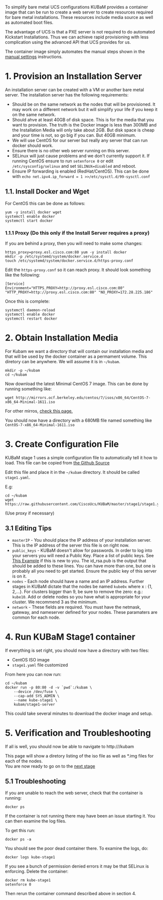 To simplify bare metal UCS configurations KUBaM provides a container image that can be run to create a web server to create resources required for bare metal installations. These resources include media source as well as automated boot files. 

The advantage of UCS is that a PXE server is not required to do automated Kickstart Installations.  Thus we can achieve rapid provisioning with less complication using the advanced API that UCS provides for us.  

The container image simply automates the manual steps shown in the [manual settings](https://ciscoucs.github.io/kubam/stage1/manual) instructions.  

 
# 1. Provision an Installation Server

An installation server can be created with a VM or another bare metal server.  The installation server has the following requirements:

* Should be on the same network as the nodes that will be provisioned.  It may work on a different network but it will simplify your life if you keep it on the same network. 
* Should ahve at least 40GB of disk space.  This is for the media that you want to provision.  The truth is the Docker image is less than 300MB and the Installation Media will only take about 2GB.  But disk space is cheap and your time is not, so go big if you can.  But 40GB minimum.  
* We will use CentOS for our server but really any server that can run docker should work.  
* Ensure there is no other web server running on this server. 
* SELinux will just cause problems and we don't currently support it.  If running CentOS ensure to run ```setenforce 0``` or edit ```/etc/sysconfig/selinux``` and set ```SELINUX=disabled``` and reboot. 
* Ensure IP forwarding is enabled (RedHat/CentOS).  This can be done with ```echo net.ipv4.ip_forward = 1 >>/etc/sysctl.d/99-sysctl.conf```

## 1.1. Install Docker and Wget 

For CentOS this can be done as follows: 

```
yum -y install docker wget
systemctl enable docker
systemctl start docker
```

### 1.1.1 Proxy (Do this only if the Install Server requires a proxy)
If you are behind a proxy, then you will need to make some changes:

```
https_proxy=proxy.esl.cisco.com:80 yum -y install docker
mkdir -p /etc/systemd/system/docker.service.d
touch /etc/systemd/system/docker.service.d/https-proxy.conf
```
Edit the ```https-proxy.conf``` so it can reach proxy.  It should look something like the following: 
```
[Service]
Environment="HTTPS_PROXY=http://proxy.esl.cisco.com:80" "HTTP_PROXY=http://proxy.esl.cisco.com:80" "NO_PROXY=172.28.225.186"
```

Once this is complete: 

```
systemctl daemon-reload
systemctl enable docker
systemctl restart docker
```

# 2. Obtain Installation Media

For Kubam we want a directory that will contain our installation media and that will be used by the docker container as a permament volume.  This diretory can be anywhere.  We will assume it is in ```~/kubam```.  

```
mkdir -p ~/kubam
cd ~/kubam
```

Now download the latest Minimal CentOS 7 image.  This can be done by running something like: 

```
wget http://mirrors.ocf.berkeley.edu/centos/7/isos/x86_64/CentOS-7-x86_64-Minimal-1611.iso
```

For other mirros, [check this page.](http://isoredirect.centos.org/centos/7/isos/x86_64/CentOS-7-x86_64-Minimal-1611.iso)

You should now have a directory with a 680MB file named something like ```CentOS-7-x86_64-Minimal-1611.iso```


# 3. Create Configuration File

KUBaM stage 1 uses a simple configuration file to automatically tell it how to load.  This file can be copied from [the Github Source](https://github.com/CiscoUcs/KUBaM/blob/master/stage1/stage1.yaml)

Edit this file and place it in the ```~/kubam``` directory.  It should be called ```stage1.yaml```.  

E.g:
```
cd ~/kubam
wget https://raw.githubusercontent.com/CiscoUcs/KUBaM/master/stage1/stage1.yaml
```
(Use proxy if necessary)

## 3.1 Editing Tips

* ```masterIP``` - You should place the IP address of your installation server.  This is the IP address of the server this file is on right now.  
* ```public_keys``` - KUBaM doesn't allow for passwords.  In order to log into your servers you will need a Public Key.  Place a list of public keys.  See [This Example](https://www.cyberciti.biz/faq/linux-generating-rsa-keys/) if this is new to you.  The id_rsa.pub is the output that should be added to these lines.  You can have more than one, but one is probably all you need to get started.  Ensure the public key of this server is on it. 
* ```nodes``` - Each node should have a name and an IP address.  Further stages in KUBaM dictate that the nodes be named ```kube0x``` where x : {1, 2,...}.  For clusters bigger than 9, be sure to remove the zero:  e.g.: ```kube10```.  Add or delete nodes so you have what is appropriate for your cluster.  We recommend 3 as the minimum. 
* ```network``` - These fields are required.  You must have the netmask, gateway, and nameserver defined for your nodes.  These paramaters are common for each node. 

# 4. Run KUBaM Stage1 container

If everything is set right, you should now have a directory with two files: 

* CentOS ISO image
* ```stage1.yaml``` file customized

From here you can now run: 

```
cd ~/kubam
docker run -p 80:80 -d -v `pwd`:/kubam \
	--device /dev/fuse \
	--cap-add SYS_ADMIN \
	--name kube-stage1 \
	kubam/stage1-server
```
This could take several minutes to download the docker image and setup.  

# 5. Verification and Troubleshooting

If all is well, you should now be able to navigate to http://<masterIP>/kubam

This page will show a diretory listing of the iso file as well as *.img files for each of the nodes.  
You are now ready to go on to the [next stage](http://kubam.io)

## 5.1 Troubleshooting

If you are unable to reach the web server, check that the container is running:

```
docker ps
```
If the container is not running there may have been an issue starting it.  You can then examine the log files. 

To get this run:

```
docker ps -a
```
You should see the poor dead container there.  To examine the logs, do: 

```
docker logs kube-stage1
```

If you see a bunch of permission denied errors it may be that SELinux is enforcing.  Delete the container: 

```
docker rm kube-stage1
setenforce 0
```
Then rerun the container command described above in section 4. 


	

